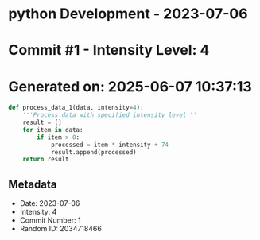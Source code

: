 ﻿# python Development - 2023-07-06
# Commit #1 - Intensity Level: 4
# Generated on: 2025-06-07 10:37:13
```python
def process_data_1(data, intensity=4):
    '''Process data with specified intensity level'''
    result = []
    for item in data:
        if item > 0:
            processed = item * intensity + 74
            result.append(processed)
    return result
```
## Metadata
- Date: 2023-07-06
- Intensity: 4
- Commit Number: 1
- Random ID: 2034718466
